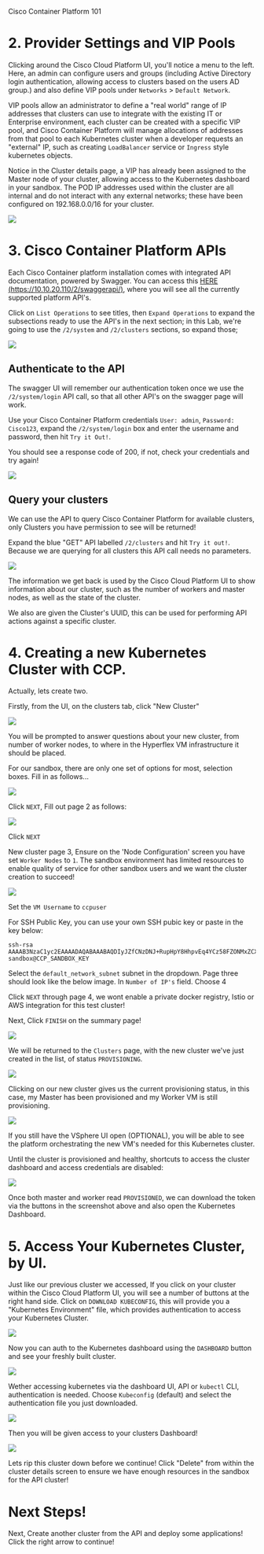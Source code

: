 Cisco Container Platform 101

# 2. Provider Settings and VIP Pools

Clicking around the Cisco Cloud Platform UI, you'll notice a menu to the left.
Here, an admin can configure users and groups (including Active Directory login authentication, allowing access to clusters based on the users AD group.) and also define VIP pools under `Networks` > `Default Network`.

VIP pools allow an administrator to define a "real world" range of IP addresses that clusters can use to integrate with the existing IT or Enterprise environment, each cluster can be created with a specific VIP pool, and Cisco Container Platform will manage allocations of addresses from that pool to each Kubernetes cluster when a developer requests an "external" IP, such as creating `LoadBalancer` service or `Ingress` style kubernetes objects.

Notice in the Cluster details page, a VIP has already been assigned to the Master node of your cluster, allowing access to the Kubernetes dashboard in your sandbox. The POD IP addresses used within the cluster are all internal and do not interact with any external networks; these have been configured on 192.168.0.0/16 for your cluster.

  ![](assets/images/cpp-vippools.png)

# 3. Cisco Container Platform APIs
Each Cisco Container platform installation comes with integrated API documentation, powered by Swagger.
You can access this [HERE (https://10.10.20.110/2/swaggerapi/)](https://10.10.20.110/2/swaggerapi/), where you will see all the currently supported platform API's.

Click on `List Operations` to see titles, then `Expand Operations` to expand the subsections ready to use the API's in the next section; in this Lab, we're going to use the `/2/system` and `/2/clusters` sections, so expand those;

  ![](assets/images/expand_swagger_1.png)

## Authenticate to the API
The swagger UI will remember our authentication token once we use the `/2/system/login` API call, so that all other API's on the swagger page will work.

Use your Cisco Container Platform credentials `User: admin`, `Password: Cisco123`, expand the `/2/system/login` box and enter the username and password, then hit `Try it Out!`.

You should see a response code of 200, if not, check your credentials and try again!

  ![](assets/images/swagger_cluster_login.png)

## Query your clusters
We can use the API to query Cisco Container Platform for available clusters, only Clusters you have permission to see will be returned!

Expand the blue "GET" API labelled `/2/clusters` and hit `Try it out!`. Because we are querying for all clusters this API call needs no parameters.

  ![](assets/images/swagger_list_all_clusters.png)

The information we get back is used by the Cisco Cloud Platform UI to show information about our cluster, such as the number of workers and master nodes, as well as the state of the cluster.

We also are given the Cluster's UUID, this can be used for performing API actions against a specific cluster.

# 4. Creating a new Kubernetes Cluster with CCP.
Actually, lets create two.

Firstly, from the UI, on the clusters tab, click "New Cluster"

  ![](assets/images/newclusterbutton.png)

You will be prompted to answer questions about your new cluster, from number of worker nodes, to where in the Hyperflex VM infrastructure it should be placed.

For our sandbox, there are only one set of options for most, selection boxes. Fill in as follows...

  ![](assets/images/new-cluster-ui-1.png)

Click `NEXT`, Fill out page 2 as follows:

![](/posts/files/CiscoContainerPlatform-101/assets/images/new-cluster-ui-2.png)

Click `NEXT`

New cluster page 3, Ensure on the 'Node Configuration' screen you have set `Worker Nodes` to `1`. The sandbox environment has limited resources to enable quality of service for other sandbox users and we want the cluster creation to succeed!

![](/posts/files/CiscoContainerPlatform-101/assets/images/one-worker-vm.png)

Set the `VM Username` to `ccpuser`

For SSH Public Key, you can use your own SSH pubic key or paste in the key below:

```
ssh-rsa AAAAB3NzaC1yc2EAAAADAQABAAABAQDIyJZfCNzDNJ+RupHpY8HhpvEq4YCz58FZONMxZCXY0RZB0uSTqu2fJ4KNDdOGggKPxaVkHam6GZoI8bBbclnViuI3yuo3rmeJoOlInGKXjAJ2KfnHHAXvmPj2UE4ritvdEOK+fJ0dGLKXCDFrolLKc8n4S1ck7cVmv1ruJ3+4iHJXhlp2Ea4irvIuwndgnZeKs4Zem5BZJh2trk6Cq7ctS1MgrjNy8fpFYIttjHuvWPSZ772IBI4jcjioEKJZYnayG9eVBBVuiLWHTuF8ZcaKvySlgrif0PG2Dj7zTsgOZtnJXhD36h2wOXJdUqsy1V7oHVPW1S16wantBN534QMz sandbox@CCP_SANDBOX_KEY
```

Select the `default_network_subnet` subnet in the dropdown. Page three should look like the below image.
In `Number of IP's` field. Choose 4

Click `NEXT` through page 4, we wont enable a private docker registry, Istio or AWS integration for this test cluster!

Next, Click `FINISH` on the summary page!

![](/posts/files/CiscoContainerPlatform-101/assets/images/new-cluster-ui-4.png)

We will be returned to the `Clusters` page, with the new cluster we've just created in the list, of status `PROVISIONING`.

  ![](assets/images/new-cluster-ui-5.png)

Clicking on our new cluster gives us the current provisioning status, in this case, my Master has been provisioned and my Worker VM is still provisioning.

  ![](assets/images/new-cluster-ui-6.png)

If you still have the VSphere UI open (OPTIONAL), you will be able to see the platform orchestrating the new VM's needed for this Kubernetes cluster.

Until the cluster is provisioned and healthy, shortcuts to access the cluster dashboard and access credentials are disabled:

  ![](assets/images/new-cluster-ui-7.png)

Once both master and worker read `PROVISIONED`, we can download the token via the buttons in the screenshot above and also open the Kubernetes Dashboard.

# 5. Access Your Kubernetes Cluster, by UI.
Just like our previous cluster we accessed, If you click on your cluster within the Cisco Cloud Platform UI, you will see a number of buttons at the right hand side. Click on `DOWNLOAD KUBECONFIG`, this will provide you a "Kubernetes Environment" file, which provides authentication to access your Kubernetes Cluster.

  ![](assets/images/1234user-cluster-build-success.png)

Now you can auth to the Kubernetes dashboard using the `DASHBOARD` button and see your freshly built cluster.

  ![](assets/images/kubernetes-dashboard-auth.png)

Wether accessing kubernetes via the dashboard UI, API or `kubectl` CLI, authentication is needed.
Choose `Kubeconfig` (default) and select the authentication file you just downloaded.

![](assets/images/select-k8s-token.png)

Then you will be given access to your clusters Dashboard!

![](assets/images/kubernetes-dashboard.png)

Lets rip this cluster down before we continue!
Click "Delete" from within the cluster details screen to ensure we have enough resources in the sandbox for the API cluster!

# Next Steps!
Next, Create another cluster from the API and deploy some applications! Click the right arrow to continue!
